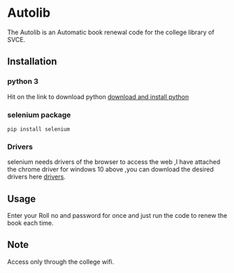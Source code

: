 # Autolib

The Autolib is an Automatic book renewal code for the college library of SVCE.

## Installation

### python 3
Hit on the link to download python [download and install python](https://www.python.org/downloads/)

### selenium package
 ``` pip install selenium ```

### Drivers
selenium needs drivers of the browser to access the web ,I have attached the chrome driver for windows 10 above ,you can download the desired drivers here [drivers](https://www.seleniumhq.org/download/).

## Usage

Enter your Roll no and password for once and just run the code to renew the book each time.

## Note

Access only through the college wifi.


